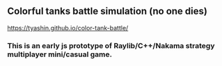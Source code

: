 ## Colorful tanks battle simulation (no one dies)
https://tyashin.github.io/color-tank-battle/

### This is an early js prototype of Raylib/C++/Nakama strategy multiplayer mini/casual game.
